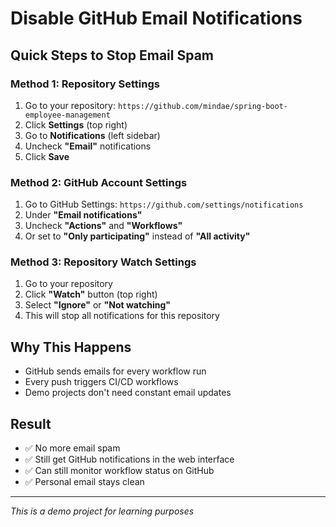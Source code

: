# Disable GitHub Email Notifications

## Quick Steps to Stop Email Spam

### Method 1: Repository Settings
1. Go to your repository: `https://github.com/mindae/spring-boot-employee-management`
2. Click **Settings** (top right)
3. Go to **Notifications** (left sidebar)
4. Uncheck **"Email"** notifications
5. Click **Save**

### Method 2: GitHub Account Settings
1. Go to GitHub Settings: `https://github.com/settings/notifications`
2. Under **"Email notifications"**
3. Uncheck **"Actions"** and **"Workflows"**
4. Or set to **"Only participating"** instead of **"All activity"**

### Method 3: Repository Watch Settings
1. Go to your repository
2. Click **"Watch"** button (top right)
3. Select **"Ignore"** or **"Not watching"**
4. This will stop all notifications for this repository

## Why This Happens
- GitHub sends emails for every workflow run
- Every push triggers CI/CD workflows
- Demo projects don't need constant email updates

## Result
- ✅ No more email spam
- ✅ Still get GitHub notifications in the web interface
- ✅ Can still monitor workflow status on GitHub
- ✅ Personal email stays clean

---
*This is a demo project for learning purposes*
